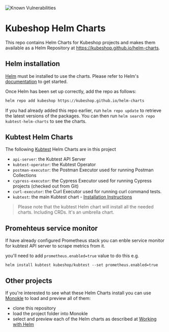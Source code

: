 ![Known Vulnerabilities](https://snyk.io/test/github/kubeshop/helm-charts/badge.svg)

# Kubeshop Helm Charts

This repo contains Helm Charts for Kubeshop projects and makes them available as a 
Helm Repository at https://kubeshop.github.io/helm-charts.

## Helm installation

[Helm](https://helm.sh) must be installed to use the charts.  Please refer to
Helm's [documentation](https://helm.sh/docs) to get started.

Once Helm has been set up correctly, add the repo as follows:

```sh
helm repo add kubeshop https://kubeshop.github.io/helm-charts
```

If you had already added this repo earlier, run `helm repo update` to retrieve
the latest versions of the packages.  You can then run `helm search repo
kubtest-helm-charts` to see the charts.

## Kubtest Helm Charts

The following [Kubtest](https://github.com/kubeshop/kubtest/) Helm Charts are in this project
 
- `api-server`: the Kubtest API Server
- `kubtest-operator`: the Kubtest Operator
- `postman-executor`: the Postman Executor used for running Postman Collections
- `cypress-executor`: the Cypress Executor used for running Cypress projects (checked out from Git)
- `curl-executor`: the Curl Executor used for running curl command tests.
- `kubtest`: the main Kubtest chart - [Installation Instructions](https://kubeshop.github.io/kubtest/installing/#manual-kubtest-helm-charts-installation)

> Please note that the kubtest Helm chart will install all the needed charts. Including CRDs. It's an umbrella chart.

## Promehteus service monitor 

If have already configured Prometheus stack you can enble service monitor 
for kubtest API server to scrape metrics from it. 

you'll need to add `prometheus.enabled=true` value to do this e.g. 

```
helm install kubtest kubeshop/kubtest --set prometheus.enabled=true
```

## Other projects

If you're interested to see what these Helm Charts install you can use [Monokle](https://github.com/kubeshop/monokle) to 
load and preview all of them:
- clone this repository 
- load the project folder into Monokle
- select and preview each of the Helm charts as described at [Working with Helm](https://kubeshop.github.io/monokle/helm/)

